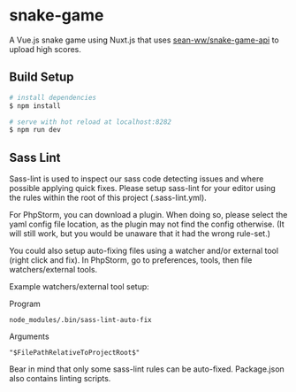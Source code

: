 # snake-game

A Vue.js snake game using Nuxt.js that uses [sean-ww/snake-game-api](https://github.com/sean-ww/snake-game-api) to upload high scores.

## Build Setup

``` bash
# install dependencies
$ npm install

# serve with hot reload at localhost:8282
$ npm run dev
```

## Sass Lint

Sass-lint is used to inspect our sass code detecting issues and where possible applying quick fixes.
Please setup sass-lint for your editor using the rules within the root of this project (.sass-lint.yml).

For PhpStorm, you can download a plugin.
When doing so, please select the yaml config file location, as the plugin may not find the config otherwise.
(It will still work, but you would be unaware that it had the wrong rule-set.)

You could also setup auto-fixing files using a watcher and/or external tool (right click and fix).
In PhpStorm, go to preferences, tools, then file watchers/external tools.

Example watchers/external tool setup:

Program
```
node_modules/.bin/sass-lint-auto-fix
```

Arguments
```
"$FilePathRelativeToProjectRoot$"
```

Bear in mind that only some sass-lint rules can be auto-fixed. Package.json also contains linting scripts.
